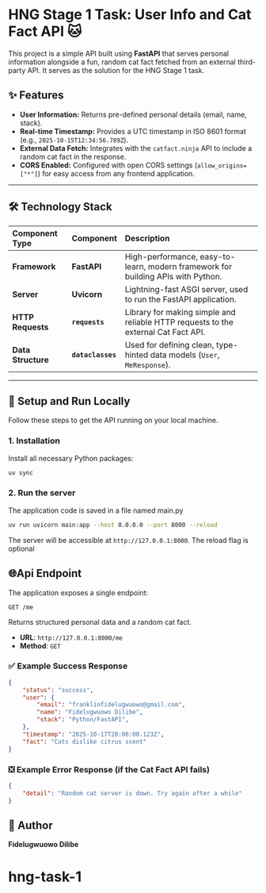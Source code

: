 # HNG Stage 1 Task: User Info and Cat Fact API 🐱

This project is a simple API built using **FastAPI** that serves personal information alongside a fun, random cat fact fetched from an external third-party API. It serves as the solution for the HNG Stage 1 task.

## ✨ Features

* **User Information:** Returns pre-defined personal details (email, name, stack).
* **Real-time Timestamp:** Provides a UTC timestamp in ISO 8601 format (e.g., `2025-10-15T12:34:56.789Z`).
* **External Data Fetch:** Integrates with the `catfact.ninja` API to include a random cat fact in the response.
* **CORS Enabled:** Configured with open CORS settings (`allow_origins=["*"]`) for easy access from any frontend application.

---

## 🛠️ Technology Stack

| Component Type | Component | Description |
| :--- | :--- | :--- |
| **Framework** | **FastAPI** | High-performance, easy-to-learn, modern framework for building APIs with Python. |
| **Server** | **Uvicorn** | Lightning-fast ASGI server, used to run the FastAPI application. |
| **HTTP Requests** | **`requests`** | Library for making simple and reliable HTTP requests to the external Cat Fact API. |
| **Data Structure** | **`dataclasses`** | Used for defining clean, type-hinted data models (`User`, `MeResponse`). |

---

## 🚀 Setup and Run Locally

Follow these steps to get the API running on your local machine.

### 1. Installation

Install all necessary Python packages:

```bash
uv sync
```

### 2. Run the server

The application code is saved in a file named main.py

```bash
uv run uvicorn main:app --host 0.0.0.0 --port 8000 --reload
```

The server will be accessible at `http://127.0.0.1:8000`. The reload flag is optional

## 🌐Api Endpoint

The application exposes a single endpoint:

`GET /me`

Returns structured personal data and a random cat fact.

* **URL**: `http://127.0.0.1:8000/me`
* **Method**: `GET`

### ✅ Example Success Response
```json
{
    "status": "success",
    "user": {
        "email": "franklinfidelugwuowo@gmail.com",
        "name": "Fidelugwuowo Dilibe",
        "stack": "Python/FastAPI",
    },
    "timestamp": "2025-10-17T20:00:00.123Z",
    "fact": "Cats dislike citrus scent"
}
```
### ❎ Example Error Response (if the Cat Fact API fails)
```json
{
    "detail": "Random cat server is down. Try again after a while"
}
```

## 🧠 Author

**Fidelugwuowo Dilibe**
# hng-task-1
